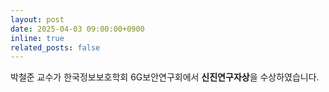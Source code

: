 ```yaml
---
layout: post
date: 2025-04-03 09:00:00+0900
inline: true
related_posts: false
---
```


박철준 교수가 한국정보보호학회 6G보안연구회에서 **신진연구자상**을 수상하였습니다. 